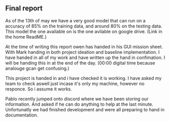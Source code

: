 Final report
------------
As of the 13th of may we have a very good model that can run on a accuracy of 85% on the training data, 
and around 80% on the testing data.
This model the one available on is the one avilable on google drive. (Link in the home ReadME.)

At the time of writing this report owen has handed in his GUI mission sheet. 
With Mark handing in both project ideation and baseline implementation.
I have handed in all of my work and have written up the hand in confimation. 
I will be handing this in at the end of the day. 
(00:00 digital time because analouge gcan get confusing.)

This project is handed in and i have checked it is working. 
I have asked my team to check aswell just incase it's only my machine, however no responce. So i assume it works.

Pablo recently jumped onto discord where we have been storing our information. And asked if he can do anything to help at the last minute. Unfortunatly we had finished development and were all preparing to hand in documentation.

